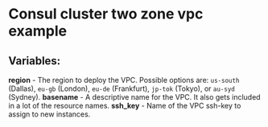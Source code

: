 # Consul cluster two zone vpc example

## Variables:
**region** - The region to deploy the VPC. Possible options are: `us-south` (Dallas), `eu-gb` (London), `eu-de` (Frankfurt), `jp-tok` (Tokyo), or `au-syd` (Sydney).
**basename** - A descriptive name for the VPC. It also gets included in a lot of the resource names. 
**ssh_key** - Name of the VPC ssh-key to assign to new instances.